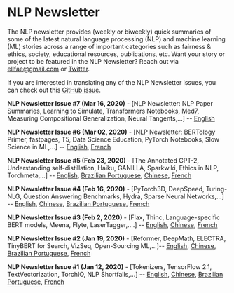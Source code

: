 # NLP Newsletter
The NLP newsletter provides (weekly or biweekly) quick summaries of some of the latest natural language processing (NLP) and machine learning (ML) stories across a range of important categories such as fairness & ethics, society, educational resources, publications, etc. Want your story or project to be featured in the NLP Newsletter? Reach out via ellfae@gmail.com or [Twitter](https://twitter.com/omarsar0).

If you are interested in translating any of the NLP Newsletter issues, you can check out this [GitHub issue](https://github.com/dair-ai/dair-ai.github.io/issues/11).


**NLP Newsletter Issue #7 (Mar 16, 2020)** - [NLP Newsletter: NLP Paper Summaries, Learning to Simulate, Transformers Notebooks, Med7, Measuring Compositional Generalization, Neural Tangents,…] -- [English](https://dair.ai/NLP_Newsletter_NLP_7/)

**NLP Newsletter Issue #6 (Mar 02, 2020)** - [NLP Newsletter: BERTology Primer, fastpages, T5, Data Science Education, PyTorch Notebooks, Slow Science in ML,...] -- [English](https://dair.ai/NLP_Newsletter_BERTology_Primer_fastpages_T5/), [French](https://dair.ai/NLP_Newsletter_-6_-FR/)

**NLP Newsletter Issue #5 (Feb 23, 2020)** - [The Annotated GPT-2, Understanding self-distillation, Haiku, GANILLA, Sparkwiki, Ethics in NLP, Torchmeta,…] -- [English](https://dair.ai/NLP_Newsletter_The_Annotated_GPT-2,_Understanding/), [Brazilian Portuguese](https://dair.ai/NLP_Newsletter-PT-BR-_The_Annotated_GPT-2,_Understanding/), [Chinese](https://dair.ai/NLP%E7%AE%80%E6%8A%A5-Issue-5-The_Annotated_GPT-2-CodeBERT-JAX-GA/), [French](https://dair.ai/NLP_Newsletter_-5_-FR/)

**NLP Newsletter Issue #4 (Feb 16, 2020)** - [PyTorch3D, DeepSpeed, Turing-NLG, Question Answering Benchmarks, Hydra, Sparse Neural Networks,…] -- [English](https://dair.ai/NLP_Newsletter_PyTorch3D,_DeepSpeed,_Turing-NLG/), [Chinese](https://dair.ai/NLP%E7%AE%80%E6%8A%A5_ISSUE_4_PyTorch3D,_DeepSpeed,_Turing-NLG/), [Brazilian Portuguese](https://dair.ai/NLP_Newsletter-PT-BR-_PyTorch3D,_DeepSpeed,_Turing-NLG/), [French](https://dair.ai/NLP_Newsletter_-4_-FR/)

**NLP Newsletter Issue #3 (Feb 2, 2020)** - [Flax, Thinc, Language-specific BERT models, Meena, Flyte, LaserTagger,.…] -- [English](https://dair.ai/NLP_Newsletter_Flax,_Thinc,_Language-specific_BERT/), [Chinese](https://dair.ai/NLP%E7%AE%80%E6%8A%A5_Flax,_Thinc,_Language-specific_BERT_models/), [French](https://dair.ai/NLP_Newsletter_-3_-FR/)

**NLP Newsletter Issue #2 (Jan 19, 2020)** - [Reformer, DeepMath, ELECTRA, TinyBERT for Search, VizSeq, Open-Sourcing ML,…]-- [English](https://dair.ai/NLP_Newsletter_Reformer,_DeepMath,_ELECTRA,_TinyB-copy/), [Chinese](https://dair.ai/NLP%E7%AE%80%E6%8A%A5_Reformer,_DeepMath,_ELECTRA,_TinyBERT/), [Brazilian Portuguese](https://dair.ai/NLP_Newsletter-PT-BR-_Reformer,_DeepMath,_ELECTRA,_TinyB/), [French](https://dair.ai/NLP_Newsletter_-2_-FR/)

**NLP Newsletter Issue #1 (Jan 12, 2020)** - [Tokenizers, TensorFlow 2.1, TextVectorization, TorchIO, NLP Shortfalls,…] -- [English](https://dair.ai/NLP_Newsletter_Tokenizers,_TensorFlow_2_1,_TextVe/), [Chinese](https://dair.ai/NLP%E7%AE%80%E6%8A%A5_Tokenizers,_TensorFlow_2_1,_TextVectorization/), [Brazilian Portuguese](https://dair.ai/NLP_Newsletter-PT-BR-_Tokenizers,_TensorFlow_2_1,_TextVe/), [French](https://dair.ai/NLP_Newsletter_-1_-FR/)


